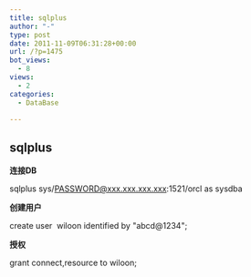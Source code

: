```yaml
---
title: sqlplus
author: "-"
type: post
date: 2011-11-09T06:31:28+00:00
url: /?p=1475
bot_views:
  - 8
views:
  - 2
categories:
  - DataBase

---
```

## sqlplus
**连接DB**

sqlplus sys/PASSWORD@xxx.xxx.xxx.xxx:1521/orcl as sysdba


**创建用户**

create user  wiloon identified by "abcd@1234";


**授权**

grant connect,resource to wiloon;

